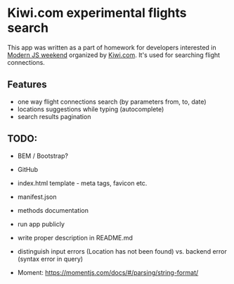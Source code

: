 # Kiwi.com experimental flights search

This app was written as a part of homework for developers interested in [Modern JS weekend](https://jsweekend.cz/)
organized by [Kiwi.com](https://www.kiwi.com/). It's used for searching flight connections.

## Features

- one way flight connections search (by parameters from, to, date)
- locations suggestions while typing (autocomplete)
- search results pagination

## TODO:

- BEM / Bootstrap?
- GitHub
- index.html template - meta tags, favicon etc.
- manifest.json
- methods documentation
- run app publicly
- write proper description in README.md
- distinguish input errors (Location has not been found) vs. backend error (syntax error in query)

- Moment: https://momentjs.com/docs/#/parsing/string-format/
